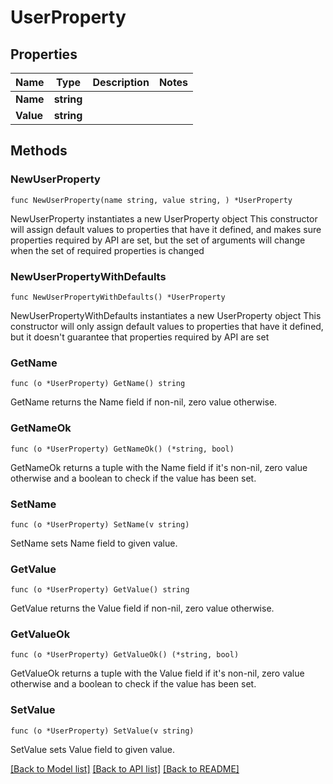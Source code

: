# UserProperty

## Properties

Name | Type | Description | Notes
------------ | ------------- | ------------- | -------------
**Name** | **string** |  | 
**Value** | **string** |  | 

## Methods

### NewUserProperty

`func NewUserProperty(name string, value string, ) *UserProperty`

NewUserProperty instantiates a new UserProperty object
This constructor will assign default values to properties that have it defined,
and makes sure properties required by API are set, but the set of arguments
will change when the set of required properties is changed

### NewUserPropertyWithDefaults

`func NewUserPropertyWithDefaults() *UserProperty`

NewUserPropertyWithDefaults instantiates a new UserProperty object
This constructor will only assign default values to properties that have it defined,
but it doesn't guarantee that properties required by API are set

### GetName

`func (o *UserProperty) GetName() string`

GetName returns the Name field if non-nil, zero value otherwise.

### GetNameOk

`func (o *UserProperty) GetNameOk() (*string, bool)`

GetNameOk returns a tuple with the Name field if it's non-nil, zero value otherwise
and a boolean to check if the value has been set.

### SetName

`func (o *UserProperty) SetName(v string)`

SetName sets Name field to given value.


### GetValue

`func (o *UserProperty) GetValue() string`

GetValue returns the Value field if non-nil, zero value otherwise.

### GetValueOk

`func (o *UserProperty) GetValueOk() (*string, bool)`

GetValueOk returns a tuple with the Value field if it's non-nil, zero value otherwise
and a boolean to check if the value has been set.

### SetValue

`func (o *UserProperty) SetValue(v string)`

SetValue sets Value field to given value.



[[Back to Model list]](../README.md#documentation-for-models) [[Back to API list]](../README.md#documentation-for-api-endpoints) [[Back to README]](../README.md)


